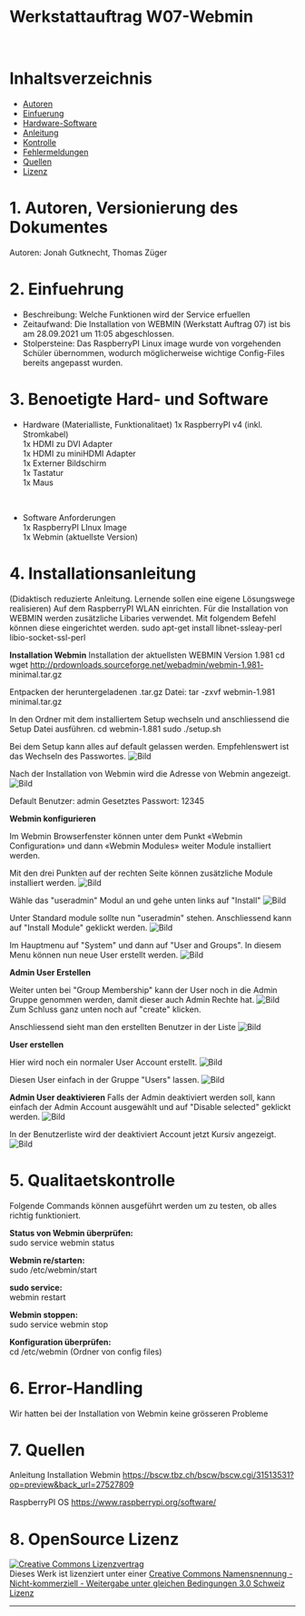 
# Werkstattauftrag W07-Webmin
<br>

# Inhaltsverzeichnis
 - [Autoren](#1-autoren-versionierung-des-dokumentes)
 - [Einfuerung](#2-einfuehrung)
 - [Hardware-Software](#3-benoetigte-hard--und-software)
 - [Anleitung](#4-installationsanleitung)
 - [Kontrolle](#5-qualitaetskontrolle)
 - [Fehlermeldungen](#6-error-handling)
 - [Quellen](#7-quellen)
 - [Lizenz](#8-opensource-lizenz)





# 1. Autoren, Versionierung des Dokumentes
Autoren: Jonah Gutknecht, Thomas Züger
<br>



# 2. Einfuehrung 
   - Beschreibung: Welche Funktionen wird der Service erfuellen<br>
   - Zeitaufwand: Die Installation von WEBMIN (Werkstatt Auftrag 07) ist bis am 28.09.2021 um 11:05 abgeschlossen.<br>
   - Stolpersteine: Das RaspberryPI Linux image wurde von vorgehenden Schüler übernommen, wodurch möglicherweise wichtige Config-Files bereits angepasst wurden.<br>

# 3. Benoetigte Hard- und Software
   - Hardware (Materialliste, Funktionalitaet)
  1x RaspberryPI v4 (inkl. Stromkabel)<br>
  1x HDMI zu DVI Adapter<br>
  1x HDMI zu miniHDMI Adapter<br>
  1x Externer Bildschirm<br>
  1x Tastatur<br>
  1x Maus<br>
  <br>

   - Software Anforderungen<br>
1x RaspberryPI LInux Image<br>
1x Webmin (aktuellste Version)<br>


# 4. Installationsanleitung
 (Didaktisch reduzierte Anleitung. Lernende sollen eine eigene Lösungswege realisieren)
 Auf dem RaspberryPI WLAN einrichten.
 Für die Installation von WEBMIN werden zusätzliche Libaries verwendet. Mit folgendem Befehl können diese eingerichtet werden.
 sudo apt-get install libnet-ssleay-perl libio-socket-ssl-perl

**Installation Webmin**
Installation der aktuellsten WEBMIN Version 1.981
cd wget http://prdownloads.sourceforge.net/webadmin/webmin-1.981-
minimal.tar.gz

Entpacken der heruntergeladenen .tar.gz Datei:
tar -zxvf webmin-1.981 minimal.tar.gz

In den Ordner mit dem installiertem Setup wechseln und anschliessend die Setup Datei ausführen.
cd webmin-1.881
sudo ./setup.sh

Bei dem Setup kann alles auf default gelassen werden. Empfehlenswert ist das Wechseln des Passwortes. 
![Bild](change_password.png)

Nach der Installation von Webmin wird die Adresse von Webmin angezeigt. 
![Bild](webmin_installation_finished.png)

Default Benutzer: admin
Gesetztes Passwort: 12345

**Webmin konfigurieren**

Im Webmin Browserfenster können unter dem Punkt «Webmin
Configuration» und dann «Webmin Modules» weiter Module installiert werden.

Mit den drei Punkten auf der rechten Seite können zusätzliche Module installiert werden.
![Bild](webmin_additionally_modules.png)

Wähle das "useradmin" Modul an und gehe unten links auf "Install"
![Bild](install_useradmin.png)

Unter Standard module sollte nun "useradmin" stehen. Anschliessend kann auf "Install Module" geklickt werden.
![Bild](install_module.png)

Im Hauptmenu auf "System" und dann auf "User and Groups". In diesem Menu können nun neue User erstellt werden.
![Bild](create_user.png)

**Admin User Erstellen**

Weiter unten bei "Group Membership" kann der User noch in die Admin Gruppe genommen werden, damit dieser auch Admin Rechte hat.
![Bild](group_membership.png)
Zum Schluss ganz unten noch auf "create" klicken.

Anschliessend sieht man den erstellten Benutzer in der Liste
![Bild](created_user.png)

**User erstellen**

Hier wird noch ein normaler User Account erstellt.
![Bild](create_user_account.png)

Diesen User einfach in der Gruppe "Users" lassen.
![Bild](group_membership2.png)

**Admin User deaktivieren**
Falls der Admin deaktiviert werden soll, kann einfach der Admin Account ausgewählt und auf "Disable selected" geklickt werden.
![Bild](admin_user_deactivate.png)

In der Benutzerliste wird der deaktiviert Account jetzt Kursiv angezeigt.
![Bild](disabled.png)



# 5. Qualitaetskontrolle
Folgende Commands können ausgeführt werden um zu testen, ob alles richtig funktioniert.

**Status von Webmin überprüfen:**<br>
sudo service webmin status

**Webmin re/starten:**<br>
sudo /etc/webmin/start

**sudo service:**<br>
webmin restart

**Webmin stoppen:**<br>
sudo service webmin stop

**Konfiguration überprüfen:**<br>
cd /etc/webmin (Ordner von config files)


# 6. Error-Handling 

Wir hatten bei der Installation von Webmin keine grösseren Probleme

# 7. Quellen
Anleitung Installation Webmin
https://bscw.tbz.ch/bscw/bscw.cgi/31513531?op=preview&back_url=27527809

RaspberryPI OS
https://www.raspberrypi.org/software/

# 8. OpenSource Lizenz

<a rel="license" href="http://creativecommons.org/licenses/by-nc-sa/3.0/ch/"><img alt="Creative Commons Lizenzvertrag" style="border-width:0" src="https://i.creativecommons.org/l/by-nc-sa/3.0/ch/88x31.png" /></a><br />Dieses Werk ist lizenziert unter einer <a rel="license" href="http://creativecommons.org/licenses/by-nc-sa/3.0/ch/">Creative Commons Namensnennung - Nicht-kommerziell - Weitergabe unter gleichen Bedingungen 3.0 Schweiz Lizenz</a>

 

- - -